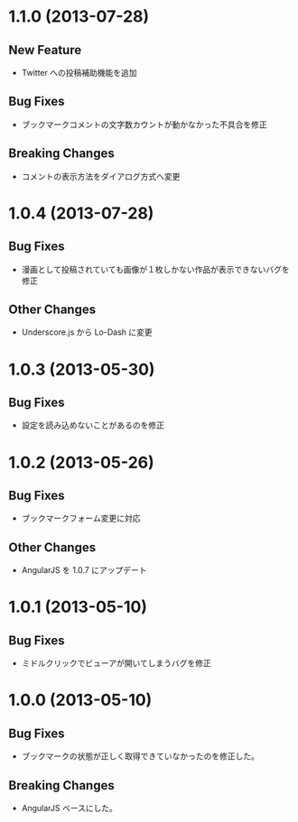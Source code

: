1.1.0 (2013-07-28)
==========================
## New Feature
* Twitter への投稿補助機能を追加

## Bug Fixes
* ブックマークコメントの文字数カウントが動かなかった不具合を修正

## Breaking Changes
* コメントの表示方法をダイアログ方式へ変更



1.0.4 (2013-07-28)
==========================
## Bug Fixes
* 漫画として投稿されていても画像が１枚しかない作品が表示できないバグを修正

## Other Changes
* Underscore.js から Lo-Dash に変更



1.0.3 (2013-05-30)
==========================
## Bug Fixes
* 設定を読み込めないことがあるのを修正



1.0.2 (2013-05-26)
==========================
## Bug Fixes
* ブックマークフォーム変更に対応

## Other Changes
* AngularJS を 1.0.7 にアップデート



1.0.1 (2013-05-10)
==========================
## Bug Fixes
* ミドルクリックでビューアが開いてしまうバグを修正



1.0.0 (2013-05-10)
==========================
## Bug Fixes
* ブックマークの状態が正しく取得できていなかったのを修正した。

## Breaking Changes
* AngularJS ベースにした。
